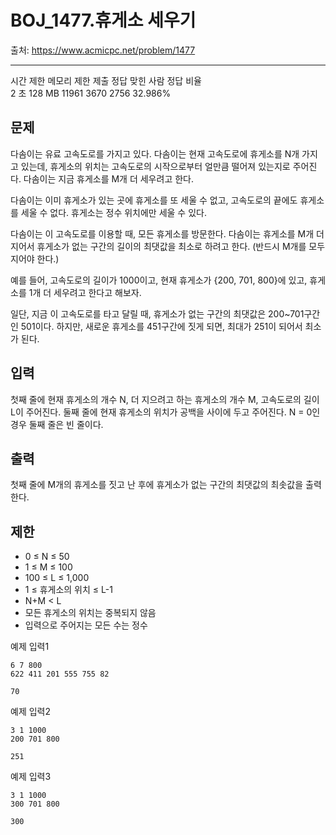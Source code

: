 # BOJ_1477.휴게소 세우기

출처: https://www.acmicpc.net/problem/1477

---

시간 제한 메모리 제한 제출 정답 맞힌 사람 정답 비율  
2 초 128 MB 11961 3670 2756 32.986%

## 문제

다솜이는 유료 고속도로를 가지고 있다. 다솜이는 현재 고속도로에 휴게소를 N개 가지고 있는데, 휴게소의 위치는 고속도로의 시작으로부터 얼만큼 떨어져 있는지로 주어진다. 다솜이는 지금 휴게소를 M개 더 세우려고 한다.

다솜이는 이미 휴게소가 있는 곳에 휴게소를 또 세울 수 없고, 고속도로의 끝에도 휴게소를 세울 수 없다. 휴게소는 정수 위치에만 세울 수 있다.

다솜이는 이 고속도로를 이용할 때, 모든 휴게소를 방문한다. 다솜이는 휴게소를 M개 더 지어서 휴게소가 없는 구간의 길이의 최댓값을 최소로 하려고 한다. (반드시 M개를 모두 지어야 한다.)

예를 들어, 고속도로의 길이가 1000이고, 현재 휴게소가 {200, 701, 800}에 있고, 휴게소를 1개 더 세우려고 한다고 해보자.

일단, 지금 이 고속도로를 타고 달릴 때, 휴게소가 없는 구간의 최댓값은 200~701구간인 501이다. 하지만, 새로운 휴게소를 451구간에 짓게 되면, 최대가 251이 되어서 최소가 된다.

## 입력

첫째 줄에 현재 휴게소의 개수 N, 더 지으려고 하는 휴게소의 개수 M, 고속도로의 길이 L이 주어진다. 둘째 줄에 현재 휴게소의 위치가 공백을 사이에 두고 주어진다. N = 0인 경우 둘째 줄은 빈 줄이다.

## 출력

첫째 줄에 M개의 휴게소를 짓고 난 후에 휴게소가 없는 구간의 최댓값의 최솟값을 출력한다.

## 제한

- 0 ≤ N ≤ 50
- 1 ≤ M ≤ 100
- 100 ≤ L ≤ 1,000
- 1 ≤ 휴게소의 위치 ≤ L-1
- N+M < L
- 모든 휴게소의 위치는 중복되지 않음
- 입력으로 주어지는 모든 수는 정수

예제 입력1

```
6 7 800
622 411 201 555 755 82
```

```
70
```

예제 입력2

```
3 1 1000
200 701 800
```

```
251
```

예제 입력3

```
3 1 1000
300 701 800
```

```
300
```
